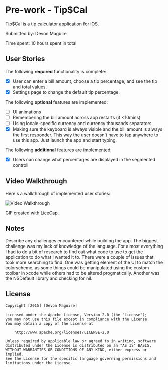 # Pre-work - Tip$Cal

Tip$Cal is a tip calculator application for iOS.

Submitted by: Devon Maguire

Time spent: 10 hours spent in total

## User Stories

The following **required** functionality is complete:

* [X] User can enter a bill amount, choose a tip percentage, and see the tip and total values.
* [X] Settings page to change the default tip percentage.

The following **optional** features are implemented:
* [ ] UI animations
* [ ] Remembering the bill amount across app restarts (if <10mins)
* [ ] Using locale-specific currency and currency thousands separators.
* [X] Making sure the keyboard is always visible and the bill amount is always the first responder. This way the user doesn't have to tap anywhere to use this app. Just launch the app and start typing.

The following **additional** features are implemented:

- [X] Users can change what percentages are displayed in the segmented controll

## Video Walkthrough

Here's a walkthrough of implemented user stories:

<img src='http://i.imgur.com/WtFsuXV.gifv' title='Video Walkthrough' width='' alt='Video Walkthrough'/>

GIF created with [LiceCap](http://www.cockos.com/licecap/).

## Notes

Describe any challenges encountered while building the app.
The biggest challenge was my lack of knowledge of the language. For almost everything I had to do a bit of research to find out what code to use to
get the application to do what I wanted it to. There were a couple of issues that took more searching to find. One was getting element of the UI to
match the colorscheme, as some things could be manipulated using the custom toolbar in xcode while others had to be altered progmatically. Another
was the NSDefault library and checking for nil.

## License

    Copyright [2015] [Devon Maguire]

    Licensed under the Apache License, Version 2.0 (the "License");
    you may not use this file except in compliance with the License.
    You may obtain a copy of the License at

        http://www.apache.org/licenses/LICENSE-2.0

    Unless required by applicable law or agreed to in writing, software
    distributed under the License is distributed on an "AS IS" BASIS,
    WITHOUT WARRANTIES OR CONDITIONS OF ANY KIND, either express or implied.
    See the License for the specific language governing permissions and
    limitations under the License.
